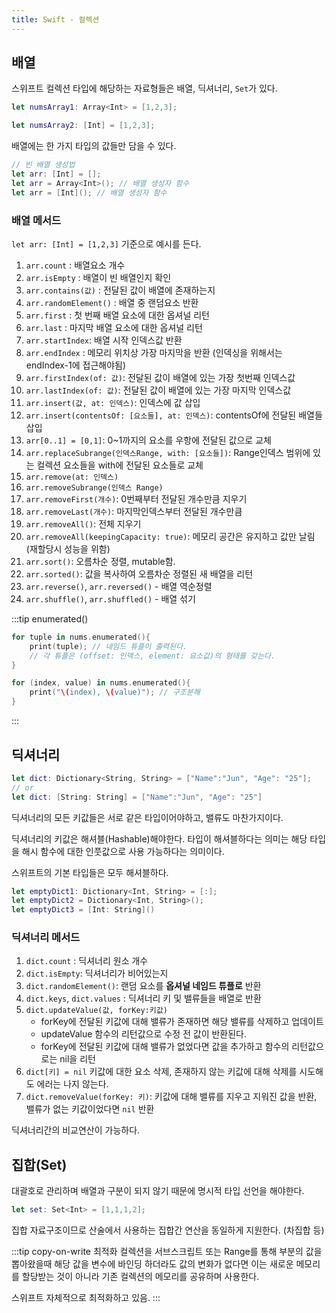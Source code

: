 ```yaml
---
title: Swift - 컬렉션
---
```


## 배열

스위프트 컬렉션 타입에 해당하는 자료형들은 배열, 딕셔너리, `Set`가 있다.

```swift
let numsArray1: Array<Int> = [1,2,3];

let numsArray2: [Int] = [1,2,3];
```

배열에는 한 가지 타입의 값들만 담을 수 있다.

```swift
// 빈 배열 생성법
let arr: [Int] = [];
let arr = Array<Int>(); // 배열 생성자 함수
let arr = [Int](); // 배열 생성자 함수
```

### 배열 메서드

`let arr: [Int] = [1,2,3]` 기준으로 예시를 든다.

1. `arr.count` : 배열요소 개수
2. `arr.isEmpty` : 배열이 빈 배열인지 확인
3. `arr.contains(값)` : 전달된 값이 배열에 존재하는지
4. `arr.randomElement()` : 배열 중 랜덤요소 반환
5. `arr.first` : 첫 번째 배열 요소에 대한 옵셔널 리턴
6. `arr.last` : 마지막 배열 요소에 대한 옵셔널 리턴
7. `arr.startIndex`: 배열 시작 인덱스값 반환
8. `arr.endIndex` : 메모리 위치상 가장 마지막을 반환 (인덱싱을 위해서는 endIndex-1에 접근해야됨)
9. `arr.firstIndex(of: 값)`: 전달된 값이 배열에 있는 가장 첫번째 인덱스값
10. `arr.lastIndex(of: 값)`: 전달된 값이 배열에 있는 가장 마지막 인덱스값
11. `arr.insert(값, at: 인덱스)`: 인덱스에 값 삽입
12. `arr.insert(contentsOf: [요소들], at: 인덱스)`: contentsOf에 전달된 배열들 삽입
13. `arr[0..1] = [0,1]`: 0~1까지의 요소를 우항에 전달된 값으로 교체
14. `arr.replaceSubrange(인덱스Range, with: [요소들])`: Range인덱스 범위에 있는 컬렉션 요소들을 with에 전달된 요소들로 교체
15. `arr.remove(at: 인덱스)`
16. `arr.removeSubrange(인덱스 Range)`
17. `arr.removeFirst(개수)`: 0번째부터 전달된 개수만큼 지우기
18. `arr.removeLast(개수)`: 마지막인덱스부터 전달된 개수만큼
19. `arr.removeAll()`: 전체 지우기
20. `arr.removeAll(keepingCapacity: true)`: 메모리 공간은 유지하고 값만 날림 (재할당시 성능을 위함)
21. `arr.sort()`: 오름차순 정렬, mutable함.
22. `arr.sorted()`: 값을 복사하여 오름차순 정렬된 새 배열을 리턴
23. `arr.reverse()`, `arr.reversed()` - 배열 역순정렬
24. `arr.shuffle()`, `arr.shuffled()` - 배열 섞기

:::tip enumerated()

```swift
for tuple in nums.enumerated(){
    print(tuple); // 네임드 튜플이 출력된다.
    // 각 튜플은 (offset: 인덱스, element: 요소값)의 형태를 갖는다.
}
```

```swift
for (index, value) in nums.enumerated(){
    print("\(index), \(value)"); // 구조분해
}
```

:::

## 딕셔너리

```swift
let dict: Dictionary<String, String> = ["Name":"Jun", "Age": "25"];
// or
let dict: [String: String] = ["Name":"Jun", "Age": "25"]
```

딕셔너리의 모든 키값들은 서로 같은 타입이어야하고, 밸류도 마찬가지이다.

딕셔너리의 키값은 해셔블(Hashable)해야한다. 타입이 해셔블하다는 의미는 해당 타입을 해시 함수에 대한 인풋값으로 사용 가능하다는 의미이다.

스위프트의 기본 타입들은 모두 해셔블하다.

```swift
let emptyDict1: Dictionary<Int, String> = [:];
let emptyDict2 = Dictionary<Int, String>();
let emptyDict3 = [Int: String]()
```

### 딕셔너리 메서드

1. `dict.count` : 딕셔너리 원소 개수
2. `dict.isEmpty`: 딕셔너리가 비어있는지
3. `dict.randomElement()`: 랜덤 요소를 **옵셔널 네임드 튜플로** 반환
4. `dict.keys`, `dict.values` : 딕셔너리 키 및 밸류들을 배열로 반환
5. `dict.updateValue(값, forKey:키값)`
    - forKey에 전달된 키값에 대해 밸류가 존재하면 해당 밸류를 삭제하고 업데이트
    - updateValue 함수의 리턴값으로 수정 전 값이 반환된다.
    - forKey에 전달된 키값에 대해 밸류가 없었다면 값을 추가하고 함수의 리턴값으로는 nil을 리턴
6. `dict[키] = nil` 키값에 대한 요소 삭제, 존재하지 않는 키값에 대해 삭제를 시도해도 에러는 나지 않는다.
7. `dict.removeValue(forKey: 키)`: 키값에 대해 밸류를 지우고 지워진 값을 반환, 밸류가 없는 키값이었다면 `nil` 반환

딕셔너리간의 비교연산이 가능하다.

## 집합(Set)

대괄호로 관리하며 배열과 구분이 되지 않기 때문에 명시적 타입 선언을 해야한다.

```swift
let set: Set<Int> = [1,1,1,2];
```

집합 자료구조이므로 산술에서 사용하는 집합간 연산을 동일하게 지원한다. (차집합 등)

:::tip copy-on-write 최적화
컬렉션을 서브스크립트 또는 Range를 통해 부분의 값을 뽑아왔을때 해당 값을 변수에 바인딩 하더라도 값의 변화가 없다면 이는 새로운 메모리를 할당받는 것이 아니라 기존 컬렉션의 메모리를 공유하며 사용한다.

스위프트 자체적으로 최적화하고 있음.
:::
